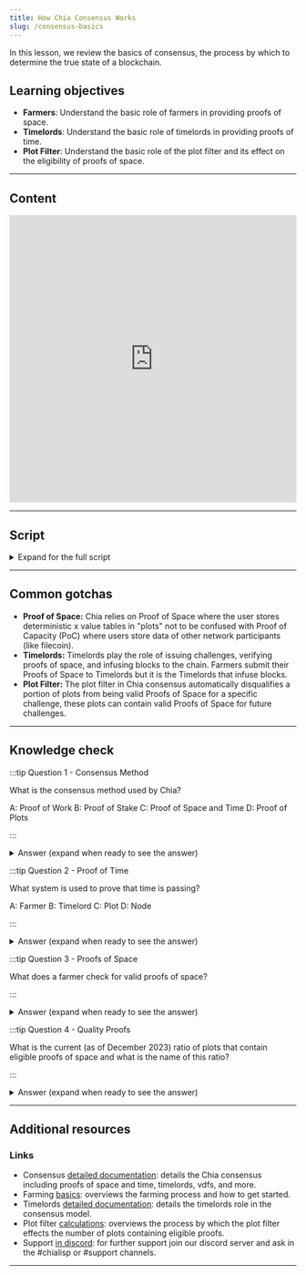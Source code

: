 ```yaml
---
title: How Chia Consensus Works
slug: /consensus-basics
---
```

In this lesson, we review the basics of consensus, the process by which to determine the true state of a blockchain.

## Learning objectives
- **Farmers**: Understand the basic role of farmers in providing proofs of space.
- **Timelords**: Understand the basic role of timelords in providing proofs of time.
- **Plot Filter**: Understand the basic role of the plot filter and its effect on the eligibility of proofs of space.

---

## Content

<div class="videoWrapper">
<iframe width="100%" height="504" src="https://www.youtube.com/embed/JJnGAwsJjXQ" frameborder="0" allowfullscreen="allowfullscreen"></iframe>
</div>

---

## Script
<details>

<summary> Expand for the full script </summary>

00:00  
Consensus is the process by which to determine the true state of a blockchain. In short, by randomly selecting which node authorizes a new block, it becomes difficult for a bad actor to inject a false truth to the system.

00:20
With Chia, the consensus method is called Proof of Space and Time. Nodes begin by pre-generating hashes to store on spare disk space, called "plots". While this takes a lot of work, the work is only done once, and the results are stored and referenced continuously. 

00:40
We call these nodes "Farmers".

The Timelord is a program that broadcasts a proof of time to the network to first prove that time has passed since the last challenge, and then to generate a new challenge to distribute to the Farmers. This challenge is what determines the winner of the current block.

01:00
Next, a plot filter is implemented that automatically disqualifies a subset of plots. This further randomizes the winner, and is implemented fairly so each Farmer has the same chance of passing the filter. If the filter is passed, the Farmer will check their plots to find a quality proof of space, 

01:20
and submit it to the chain. If the proof is the highest quality, the Farmer is granted authority to process and add the block to the chain, and rewarded with XCH.

This consensus method maintains trustless security through high-decentralization while remaining energy efficient.

01:40

</details>

---

## Common gotchas

- **Proof of Space:** Chia relies on Proof of Space where the user stores deterministic x value tables in "plots" not to be confused with Proof of Capacity (PoC) where users store data of other network participants (like filecoin).  
- **Timelords:** Timelords play the role of issuing challenges, verifying proofs of space, and infusing blocks to the chain. Farmers submit their Proofs of Space to Timelords but it is the Timelords that infuse blocks. 
- **Plot Filter:** The plot filter in Chia consensus automatically disqualifies a portion of plots from being valid Proofs of Space for a specific challenge, these plots can contain valid Proofs of Space for future challenges.  

---

## Knowledge check

:::tip Question 1 - Consensus Method

What is the consensus method used by Chia?

A: Proof of Work
B: Proof of Stake
C: Proof of Space and Time
D: Proof of Plots

:::

<details>

<summary> Answer (expand when ready to see the answer)  </summary>

C: Proof of Space and Time

</details>

:::tip Question 2 - Proof of Time

What system is used to prove that time is passing?

A: Farmer
B: Timelord
C: Plot
D: Node

:::

<details>

<summary> Answer (expand when ready to see the answer)  </summary>

B: Timelord

</details>

:::tip Question 3 - Proofs of Space

What does a farmer check for valid proofs of space?

:::

<details>

<summary> Answer (expand when ready to see the answer) </summary>

Plots (deterministic x-value tables)

</details>

:::tip Question 4 - Quality Proofs

What is the current (as of December 2023) ratio of plots that contain eligible proofs of space and what is the name of this ratio?

:::

<details>

<summary> Answer (expand when ready to see the answer) </summary>

1/512 , the plot filter.

</details>

---

## Additional resources

### Links

- Consensus [detailed documentation](https://docs.chia.net/consensus-intro): details the Chia consensus including proofs of space and time, timelords, vdfs, and more.  
- Farming [basics](https://docs.chia.net/farming-basics): overviews the farming process and how to get started.  
- Timelords [detailed documentation](https://docs.chia.net/timelord-algorithm): details the timelords role in the consensus model.  
- Plot filter [calculations](https://docs.chia.net/signage-and-infusion-points): overviews the process by which the plot filter effects the number of plots containing eligible proofs.  
- Support [in discord](https://discord.gg/chia): for further support join our discord server and ask in the #chialisp or #support channels.  

--- 